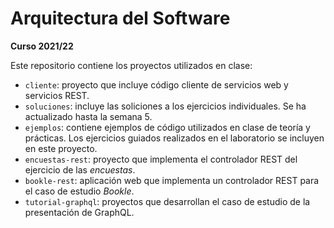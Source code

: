 # Arquitectura del Software
**Curso 2021/22**

Este repositorio contiene los proyectos utilizados en clase:
- `cliente`: proyecto que incluye código cliente de servicios web y servicios REST.
- `soluciones`: incluye las soliciones a los ejercicios individuales. Se ha actualizado hasta la semana 5.
- `ejemplos`: contiene ejemplos de código utilizados en clase de teoría y prácticas. Los ejercicios guiados realizados en el laboratorio se incluyen en este proyecto.
- `encuestas-rest`: proyecto que implementa el controlador REST del ejercicio de las *encuestas*.
- `bookle-rest`: aplicación web que implementa un controlador REST para el caso de estudio *Bookle*.
- `tutorial-graphql`: proyectos que desarrollan el caso de estudio de la presentación de GraphQL.


